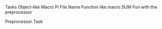 Tasks
Object-like Macro
Pi
File Name
Function like macro
SUM
Fun with the preprocessor

Preprocessor Task
